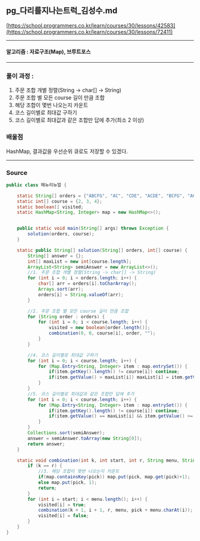 ## pg_다리를지나는트럭_김성수.md

[https://school.programmers.co.kr/learn/courses/30/lessons/42583](https://school.programmers.co.kr/learn/courses/30/lessons/72411)

---
#### 알고리즘 : 자료구조(Map), 브루트포스
---
### 풀이 과정 : 
1. 주문 조합 개별 정렬(String -> char[] -> String)
2. 주문 조합 별 모든 course 길이 만큼 조합
3. 해당 조합이 몇번 나오는지 카운트
4. 코스 길이별로 최대값 구하기
5. 코스 길이별로 최대값과 같은 조합만 답에 추가(최소 2 이상)
### 배울점
HashMap, 결과값을 우선순위 큐로도 저장할 수 있겠다.

----
### Source
```java
public class 메뉴리뉴얼 {

    static String[] orders = {"ABCFG", "AC", "CDE", "ACDE", "BCFG", "ACDEH"};
    static int[] course = {2, 3, 4};
    static boolean[] visited;
    static HashMap<String, Integer> map = new HashMap<>();


    public static void main(String[] args) throws Exception {
        solution(orders, course);
    }

    static public String[] solution(String[] orders, int[] course) {
        String[] answer = {};
        int[] maxList = new int[course.length];
        ArrayList<String> semiAnswer = new ArrayList<>();
        //1. 주문 조합 개별 정렬(String -> char[] -> String)
        for (int i = 0; i < orders.length; i++) {
            char[] arr = orders[i].toCharArray();
            Arrays.sort(arr);
            orders[i] = String.valueOf(arr);
        }

        //2. 주문 조합 별 모든 course 길이 만큼 조합
        for (String order : orders) {
            for (int i = 0; i < course.length; i++) {
                visited = new boolean[order.length()];
                combination(0, 0, course[i], order, "");
            }
        }

        //4. 코스 길이별로 최대값 구하기
        for (int i = 0; i < course.length; i++) {
            for (Map.Entry<String, Integer> item : map.entrySet()) {
                if(item.getKey().length() != course[i]) continue;
                if(item.getValue() > maxList[i]) maxList[i] = item.getValue();
            }
        }
        //5. 코스 길이별로 최대값과 같은 조합만 답에 추가
        for (int i = 0; i < course.length; i++) {
            for (Map.Entry<String, Integer> item : map.entrySet()) {
                if(item.getKey().length() != course[i]) continue;
                if(item.getValue() == maxList[i] && item.getValue() >= 2) semiAnswer.add(item.getKey());
            }
        }
        Collections.sort(semiAnswer);
        answer = semiAnswer.toArray(new String[0]);
        return answer;
    }

    static void combination(int k, int start, int r, String menu, String pick) {
        if (k == r) {
            //3. 해당 조합이 몇번 나오는지 카운트
            if(map.containsKey(pick)) map.put(pick, map.get(pick)+1);
            else map.put(pick, 1);
            return;
        }
        for (int i = start; i < menu.length(); i++) {
            visited[i] = true;
            combination(k + 1, i + 1, r, menu, pick + menu.charAt(i));
            visited[i] = false;
        }
    }
}

```
